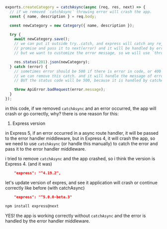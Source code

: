 ```js
exports.createCategory = catchAsync(async (req, res, next) => {
  // if we removed `catchAsync` throwing error will crash the app.
  const { name, description } = req.body;

  const newCategory = new Category({ name, description });

  try {
    await newCategory.save();
    // we can put it outside try..catch, and express will catch any rejected
    // promise and pass it to next(error) and it will be handled by error handler middleware
    // but we want to customize the error message, so we will use `throw` to throw the user-defined error

    res.status(201).json(newCategory);
  } catch (error) {
    // sometimes error should be 500 if there is error in code, or 400 if there is error in user input
    // we can remove this catch. and it will handle the message of error
    // BUT the status code will be 500, because it is handled by catchAsync

    throw ApiError.badRequest(error.message);
  }
});
```

in this code, if we removed `catchAsync` and an error occurred, the app will crash or go correctly, why? there is one reason for this:

1. Express version

in Express 5, if an error occurred in a async route handler, it will be passed to the error handler middleware, but in Express 4, it will crash the app, so we need to use `catchAsync` (or handle this manually) to catch the error and pass it to the error handler middleware.

i tried to remove `catchAsync` and the app crashed, so i think the version is Express 4. (and it was)

```json
    "express": "^4.19.2",
```

let's update version of expres, and see it application will crash or continue correctly like before (with catchAsync)

```json
    "express": "^5.0.0-beta.3"
```

```bash
npm install express@next
```

YES! the app is working correctly without `catchAsync` and the error is handled by the error handler middleware.
